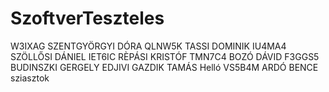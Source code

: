 # SzoftverTeszteles



W3IXAG SZENTGYÖRGYI DÓRA
QLNW5K TASSI DOMINIK
IU4MA4 SZÖLLŐSI DÁNIEL
IET6IC RÈPÁSI KRISTÓF
TMN7C4 BOZÓ DÁVID
F3GGS5 BUDINSZKI GERGELY
EDJIVI GAZDIK TAMÁS  Helló
VS5B4M ARDÓ BENCE sziasztok
